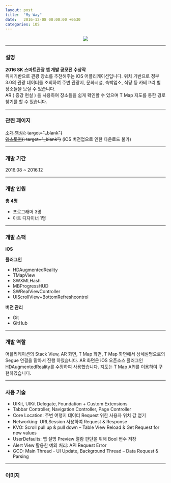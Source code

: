 ```yaml
---
layout: post
title:  "My Way"
date:   2016-12-08 00:00:00 +0530
categories: iOS
---
```

  

<center><a href="https://ironkim.github.io/assets/image/project/myway/logo.png" target="_blank"><img class="post-img" src="https://ironkim.github.io/assets/image/project/myway/logo.png"></a></center>
  

---
### 설명
**2016 SK 스마트관광 앱 개발 공모전 수상작**  
위치기반으로 관광 장소를 추천해주는 iOS 어플리케이션입니다. 
위치 기반으로 정부 3.0의 관광 데이터를 조회하여 주변 관광지, 문화시설, 숙박업소, 식당 등 카테고리 별 장소들을 보실 수 있습니다.  
AR ( 증강 현실 ) 을 사용하여 장소들을 쉽게 확인할 수 있으며 T Map 지도를 통한 경로 찾기를 할 수 있습니다.


---
### 관련 페이지
~~[소개 영상][url-play]{: target="_blank"}~~  
~~[앱스토어][url-store]{: target="_blank"}~~ (iOS 버전업으로 인한 다운로드 불가)

---
### 개발 기간
2016.08 ~ 2016.12

---
### 개발 인원
**총 4명**  
* 프로그래머 3명
* 아트 디자이너 1명

---
### 개발 스팩
**iOS**  

**플러그인**  
* HDAugmentedReality
* TMapView
* SWXMLHash
* MBProgressHUD
* SWRealViewController
* UIScrollView+BottomRefreshcontrol

**버전 관리**  
* Git
* GitHub

---
### 개발 역할
어플리케이션의 Stack View, AR 화면, T Map 화면, T Map 화면에서 상세설명으로의 Segue 연결을 맡아서 진행 하였습니다. 
AR 화면은 iOS 오픈소스 플러그인 HDAugmentedReality를 수정하여 사용했습니다.
지도는 T Map API를 이용하여 구현하였습니다.

---
### 사용 기술
* UIKit, UIKit Delegate, Foundation + Custom Extensions
* Tabbar Controller, Navigation Controller, Page Controller
* Core Location: 주변 여행지 데이터 Request 위한 사용자 위치 값 얻기
* Networking: URLSession 사용하여 Request & Response
* KVO: Scroll pull up & pull down – Table View Reload & Get Request for new values
* UserDefaults: 앱 설명 Preview 열람 판단을 위해 Bool 변수 저장
* Alert View 활용한 예외 처리: API Request Error
* GCD: Main Thread - UI Update, Background Thread – Data Request & Parsing

---
### 이미지


[url-play]: https://www.youtube.com/watch?v=kAz673O019Q&feature=youtu.be
[url-store]: https://appsto.re/kr/Bb77fb.i

